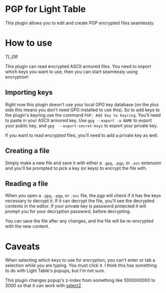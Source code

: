 # PGP for Light Table
This plugin allows you to edit and create PGP encrypted files seamlessly.

# How to use
*TL;DR*

This plugin can read encrypted ASCII armored files.
You need to import which keys you want to use, then you can start seamlessly using encryption!

## Importing keys
Right now this plugin doesn't use your local GPG key database (on the plus side this means you don't need GPG installed to use this). So to add keys to the plugin's keyring use the command `PGP: Add key to keyring`. You'll need to paste in your ASCII armored key. Use `gpg --export -a NAME` to export your public key, and `gpg  --export-secret-keys` to export your private key.


If you want to read encrypted files, you'll need to add a private key as well.

## Creating a file
Simply make a new file and save it with either a
`.gpg`, `.pgp`, or `.asc` extension and you'll be prompted to pick a key (or keys) to encrypt the file with.

## Reading a file

When you open a `.gpg`, `.pgp`, or `.asc` file,
the pgp will check if it has the keys necessary to decrypt it. If it can decrypt the file, you'll see the decrypted contents in the editor. If your private key is password protected it will prompt you for your decryption password, before decrypting.

You can save the file after any changes, and the file will be re-encrypted with the new content.

# Caveats
When selecting which keys to use for encryption, you can't enter or tab a selection while you are typing. You must click it. I think this has something to do with Light Table's popups, but I'm not sure.

This plugin changes popup's z-index from something like 1000000000 to 3000 so that it can work with [select2](http://ivaynberg.github.io/select2/)
